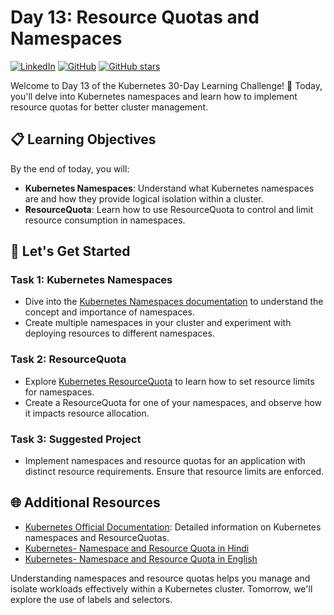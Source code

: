 # Day 13: Resource Quotas and Namespaces
[![LinkedIn](https://img.shields.io/badge/Connect%20with%20me%20on-LinkedIn-blue.svg)](https://www.linkedin.com/in/aman-devops/)
[![GitHub](https://img.shields.io/github/stars/AmanPathak-DevOps.svg?style=social)](https://github.com/AmanPathak-DevOps)
[![GitHub stars](https://img.shields.io/github/stars/AmanPathak-DevOps/30DaysOfKubernetes)](https://github.com/AmanPathak-DevOps/30DaysOfKubernetes/stargazers)

Welcome to Day 13 of the Kubernetes 30-Day Learning Challenge! 🚀 Today, you'll delve into Kubernetes namespaces and learn how to implement resource quotas for better cluster management.

## 📋 Learning Objectives

By the end of today, you will:
- **Kubernetes Namespaces**: Understand what Kubernetes namespaces are and how they provide logical isolation within a cluster.
- **ResourceQuota**: Learn how to use ResourceQuota to control and limit resource consumption in namespaces.

## 🚀 Let's Get Started

### Task 1: Kubernetes Namespaces
- Dive into the [Kubernetes Namespaces documentation](https://kubernetes.io/docs/concepts/overview/working-with-objects/namespaces/) to understand the concept and importance of namespaces.
- Create multiple namespaces in your cluster and experiment with deploying resources to different namespaces.

### Task 2: ResourceQuota
- Explore [Kubernetes ResourceQuota](https://kubernetes.io/docs/concepts/policy/resource-quotas/) to learn how to set resource limits for namespaces.
- Create a ResourceQuota for one of your namespaces, and observe how it impacts resource allocation.

### Task 3: Suggested Project
- Implement namespaces and resource quotas for an application with distinct resource requirements. Ensure that resource limits are enforced.

## 🌐 Additional Resources

- [Kubernetes Official Documentation](https://kubernetes.io/docs/home/): Detailed information on Kubernetes namespaces and ResourceQuotas.
- [Kubernetes- Namespace and Resource Quota in Hindi](https://youtu.be/OaZcXRJuOo8?si=DmZCW0LDqHGmEvFj)
- [Kubernetes- Namespace and Resource Quota in English](https://youtu.be/K3jNo4z5Jx8?si=5uONC-HwKEqSMB4g)

Understanding namespaces and resource quotas helps you manage and isolate workloads effectively within a Kubernetes cluster. Tomorrow, we'll explore the use of labels and selectors.